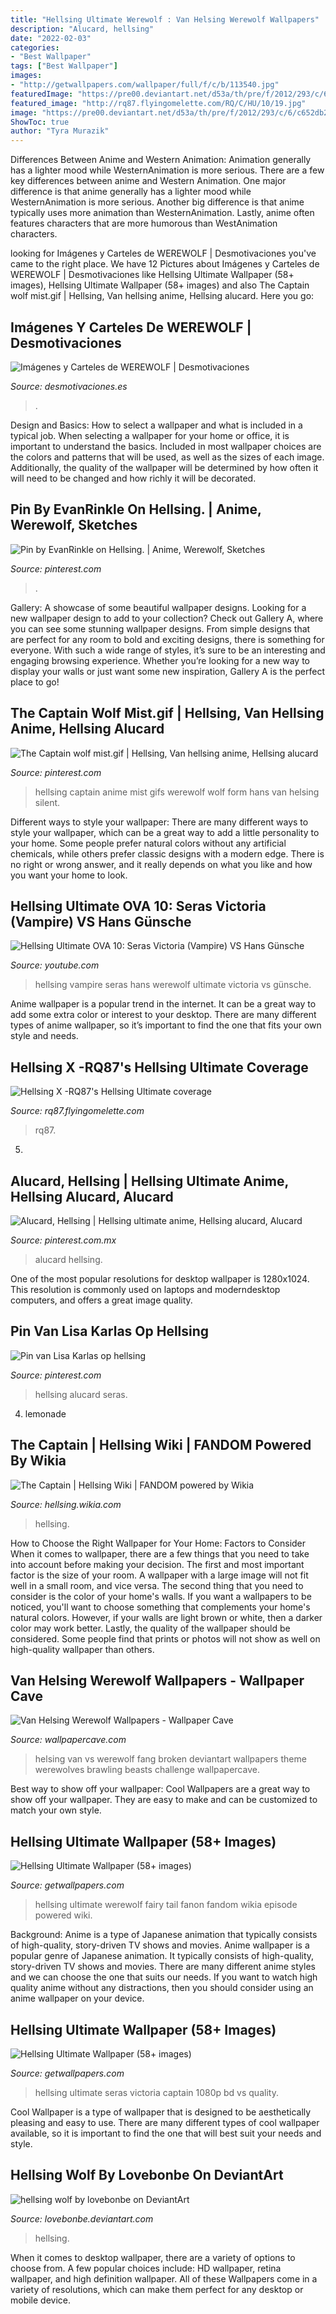```yaml
---
title: "Hellsing Ultimate Werewolf : Van Helsing Werewolf Wallpapers"
description: "Alucard, hellsing"
date: "2022-02-03"
categories:
- "Best Wallpaper"
tags: ["Best Wallpaper"]
images:
- "http://getwallpapers.com/wallpaper/full/f/c/b/113540.jpg"
featuredImage: "https://pre00.deviantart.net/d53a/th/pre/f/2012/293/c/6/c652db262bfb9233680ee1c70fcdeccb-d5id5yk.jpg"
featured_image: "http://rq87.flyingomelette.com/RQ/C/HU/10/19.jpg"
image: "https://pre00.deviantart.net/d53a/th/pre/f/2012/293/c/6/c652db262bfb9233680ee1c70fcdeccb-d5id5yk.jpg"
ShowToc: true
author: "Tyra Murazik"
---
```



Differences Between Anime and Western Animation: Animation generally has a lighter mood while WesternAnimation is more serious.
There are a few key differences between anime and Western Animation. One major difference is that anime generally has a lighter mood while WesternAnimation is more serious. Another big difference is that anime typically uses more animation than WesternAnimation. Lastly, anime often features characters that are more humorous than WestAnimation characters.

	

		
looking for Imágenes y Carteles de WEREWOLF | Desmotivaciones you've came to the right place. We have 12 Pictures about Imágenes y Carteles de WEREWOLF | Desmotivaciones like Hellsing Ultimate Wallpaper (58+ images), Hellsing Ultimate Wallpaper (58+ images) and also The Captain wolf mist.gif | Hellsing, Van hellsing anime, Hellsing alucard. Here you go:
		
    
## Imágenes Y Carteles De WEREWOLF | Desmotivaciones

<img loading=lazy src="http://img.desmotivaciones.es/201403/sentimientos-anime-desmotivaciones-2.jpg" onerror="this.onerror=null;this.src='https://tse1.mm.bing.net/th?id=OIP.QeElE2AyVZYQqkt5_vdHCwHaKg&amp;pid=15.1';" alt="Imágenes y Carteles de WEREWOLF | Desmotivaciones">

_Source: desmotivaciones.es_

>. 

	

Design and Basics: How to select a wallpaper and what is included in a typical job.
When selecting a wallpaper for your home or office, it is important to understand the basics. Included in most wallpaper choices are the colors and patterns that will be used, as well as the sizes of each image. Additionally, the quality of the wallpaper will be determined by how often it will need to be changed and how richly it will be decorated.

    
## Pin By EvanRinkle On Hellsing. | Anime, Werewolf, Sketches

<img loading=lazy src="https://i.pinimg.com/736x/2e/ea/52/2eea521b54a8885f64cc75b830dc050e.jpg" onerror="this.onerror=null;this.src='https://tse4.mm.bing.net/th?id=OIP.M_3OQWn9acwfkuhuGyWu0gHaKd&amp;pid=15.1';" alt="Pin by EvanRinkle on Hellsing. | Anime, Werewolf, Sketches">

_Source: pinterest.com_

>. 

	

Gallery: A showcase of some beautiful wallpaper designs.
Looking for a new wallpaper design to add to your collection? Check out Gallery A, where you can see some stunning wallpaper designs. From simple designs that are perfect for any room to bold and exciting designs, there is something for everyone. With such a wide range of styles, it’s sure to be an interesting and engaging browsing experience. Whether you’re looking for a new way to display your walls or just want some new inspiration, Gallery A is the perfect place to go!





	
	
    
## The Captain Wolf Mist.gif | Hellsing, Van Hellsing Anime, Hellsing Alucard

<img loading=lazy src="https://i.pinimg.com/736x/e1/bb/f1/e1bbf1bda4103abfe9c1aa3cc1fc27e4--hot-anime-anime-guys.jpg" onerror="this.onerror=null;this.src='https://tse3.mm.bing.net/th?id=OIP.EdDd6KOMie-LnH2Kwtbc1gHaEK&amp;pid=15.1';" alt="The Captain wolf mist.gif | Hellsing, Van hellsing anime, Hellsing alucard">

_Source: pinterest.com_

>hellsing captain anime mist gifs werewolf wolf form hans van helsing silent. 

	

Different ways to style your wallpaper:
There are many different ways to style your wallpaper, which can be a great way to add a little personality to your home. Some people prefer natural colors without any artificial chemicals, while others prefer classic designs with a modern edge. There is no right or wrong answer, and it really depends on what you like and how you want your home to look.

    
## Hellsing Ultimate OVA 10: Seras Victoria (Vampire) VS Hans Günsche

<img loading=lazy src="http://i1.ytimg.com/vi/K0y4xnPLSps/hqdefault.jpg" onerror="this.onerror=null;this.src='https://tse2.mm.bing.net/th?id=OIP.vNdr429EEzHQRRLXKicgsgHaFj&amp;pid=15.1';" alt="Hellsing Ultimate OVA 10: Seras Victoria (Vampire) VS Hans Günsche">

_Source: youtube.com_

>hellsing vampire seras hans werewolf ultimate victoria vs günsche. 

	

Anime wallpaper is a popular trend in the internet. It can be a great way to add some extra color or interest to your desktop. There are many different types of anime wallpaper, so it’s important to find the one that fits your own style and needs.

    
## Hellsing X -RQ87&#039;s Hellsing Ultimate Coverage

<img loading=lazy src="http://rq87.flyingomelette.com/RQ/C/HU/10/19.jpg" onerror="this.onerror=null;this.src='https://tse3.mm.bing.net/th?id=OIP.mbvnVO-tAFeRk9y7X4lo7gAAAA&amp;pid=15.1';" alt="Hellsing X -RQ87&#039;s Hellsing Ultimate coverage">

_Source: rq87.flyingomelette.com_

>rq87. 

	

5.

    
## Alucard, Hellsing | Hellsing Ultimate Anime, Hellsing Alucard, Alucard

<img loading=lazy src="https://i.pinimg.com/originals/82/5e/89/825e8952b7d5ae08a01369c197697355.jpg" onerror="this.onerror=null;this.src='https://tse3.mm.bing.net/th?id=OIP.aoShTjfvR4zao4x0UzVRzwHaJD&amp;pid=15.1';" alt="Alucard, Hellsing | Hellsing ultimate anime, Hellsing alucard, Alucard">

_Source: pinterest.com.mx_

>alucard hellsing. 

	

One of the most popular resolutions for desktop wallpaper is 1280x1024. This resolution is commonly used on laptops and moderndesktop computers, and offers a great image quality.

    
## Pin Van Lisa Karlas Op Hellsing

<img loading=lazy src="https://i.pinimg.com/originals/ac/da/57/acda571eb5a47555944e338c500a4260.jpg" onerror="this.onerror=null;this.src='https://tse1.mm.bing.net/th?id=OIP.VI3ld2lfFxVZYogt2N6FKgAAAA&amp;pid=15.1';" alt="Pin van Lisa Karlas op hellsing">

_Source: pinterest.com_

>hellsing alucard seras. 

	

4. lemonade 

    
## The Captain | Hellsing Wiki | FANDOM Powered By Wikia

<img loading=lazy src="https://vignette.wikia.nocookie.net/hellsing/images/6/60/Thecap.png/revision/latest?cb=20160511231113" onerror="this.onerror=null;this.src='https://tse4.mm.bing.net/th?id=OIP.yhO_0pd4YVqPCzh2QbJNyAAAAA&amp;pid=15.1';" alt="The Captain | Hellsing Wiki | FANDOM powered by Wikia">

_Source: hellsing.wikia.com_

>hellsing. 

	

How to Choose the Right Wallpaper for Your Home: Factors to Consider
When it comes to wallpaper, there are a few things that you need to take into account before making your decision. The first and most important factor is the size of your room. A wallpaper with a large image will not fit well in a small room, and vice versa. 
The second thing that you need to consider is the color of your home's walls. If you want a wallpapers to be noticed, you'll want to choose something that complements your home's natural colors. However, if your walls are light brown or white, then a darker color may work better. 
Lastly, the quality of the wallpaper should be considered. Some people find that prints or photos will not show as well on high-quality wallpaper than others.

    
## Van Helsing Werewolf Wallpapers - Wallpaper Cave

<img loading=lazy src="http://wallpapercave.com/wp/ohmcJMT.jpg" onerror="this.onerror=null;this.src='https://tse1.mm.bing.net/th?id=OIP.8pFZyC9Py-faM6Lyz3BviwHaFo&amp;pid=15.1';" alt="Van Helsing Werewolf Wallpapers - Wallpaper Cave">

_Source: wallpapercave.com_

>helsing van vs werewolf fang broken deviantart wallpapers theme werewolves brawling beasts challenge wallpapercave. 

	

Best way to show off your wallpaper:
Cool Wallpapers are a great way to show off your wallpaper. They are easy to make and can be customized to match your own style.

    
## Hellsing Ultimate Wallpaper (58+ Images)

<img loading=lazy src="http://getwallpapers.com/wallpaper/full/f/c/b/113540.jpg" onerror="this.onerror=null;this.src='https://tse4.mm.bing.net/th?id=OIP.YUGLpJVs_QZIpIbi1BCI0gHaEK&amp;pid=15.1';" alt="Hellsing Ultimate Wallpaper (58+ images)">

_Source: getwallpapers.com_

>hellsing ultimate werewolf fairy tail fanon fandom wikia episode powered wiki. 

	

Background: Anime is a type of Japanese animation that typically consists of high-quality, story-driven TV shows and movies.
Anime wallpaper is a popular genre of Japanese animation. It typically consists of high-quality, story-driven TV shows and movies. There are many different anime styles and we can choose the one that suits our needs. If you want to watch high quality anime without any distractions, then you should consider using an anime wallpaper on your device.

    
## Hellsing Ultimate Wallpaper (58+ Images)

<img loading=lazy src="http://getwallpapers.com/wallpaper/full/6/3/8/113537.jpg" onerror="this.onerror=null;this.src='https://tse1.mm.bing.net/th?id=OIP.8NCdtt51MVcDC19PYKLUYQHaEK&amp;pid=15.1';" alt="Hellsing Ultimate Wallpaper (58+ images)">

_Source: getwallpapers.com_

>hellsing ultimate seras victoria captain 1080p bd vs quality. 

	

Cool Wallpaper is a type of wallpaper that is designed to be aesthetically pleasing and easy to use. There are many different types of cool wallpaper available, so it is important to find the one that will best suit your needs and style.

    
## Hellsing Wolf By Lovebonbe On DeviantArt

<img loading=lazy src="https://pre00.deviantart.net/d53a/th/pre/f/2012/293/c/6/c652db262bfb9233680ee1c70fcdeccb-d5id5yk.jpg" onerror="this.onerror=null;this.src='https://tse2.mm.bing.net/th?id=OIP._3DecnmJcmXM9S5aDrPGdwHaO0&amp;pid=15.1';" alt="hellsing wolf by lovebonbe on DeviantArt">

_Source: lovebonbe.deviantart.com_

>hellsing. 

	

When it comes to desktop wallpaper, there are a variety of options to choose from. A few popular choices include: HD wallpaper, retina wallpaper, and high definition wallpaper. All of these Wallpapers come in a variety of resolutions, which can make them perfect for any desktop or mobile device. 

